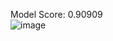Model Score: 0.90909 \
![image](https://user-images.githubusercontent.com/57843575/188034916-3c72ce51-1442-487f-8865-fd1befca7117.png)

